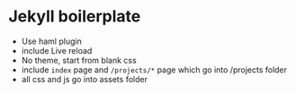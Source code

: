 # Jekyll boilerplate  
* Use haml plugin  
* include Live reload  
* No theme, start from blank css  
* include `index` page and `/projects/*` page which go into /projects folder  
* all css and js go into assets folder  
